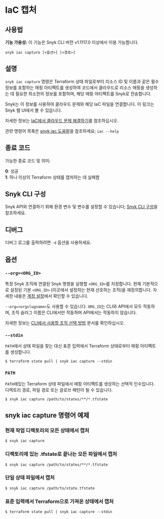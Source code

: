 # IaC 캡처

## 사용법

**기능 가용성:** 이 기능은 Snyk CLI 버전 v1.1117.0 이상에서 이용 가능합니다.

`snyk iac capture [<옵션>] [<경로>]`

## 설명

`snyk iac capture` 명령은 Terraform 상태 파일로부터 리소스 ID 및 이름과 같은 필수 정보를 포함하는 매핑 아티팩트를 생성하여 코드에서 클라우드로 리소스 매핑을 생성하는 데 필요한 최소한의 정보를 포함하며, 해당 매핑 아티팩트를 Snyk로 전송합니다.

Snyk는 이 정보를 사용하여 클라우드 문제와 해당 IaC 파일을 연결합니다. 이 링크는 Snyk 웹 UI에서 볼 수 있습니다.

자세한 정보는 [IaC에서 클라우드 문제 해결하기](https://docs.snyk.io/scan-using-snyk/scan-infrastructure/iac+-code-to-cloud-capabilities/fix-cloud-issues-in-iac)를 참조하십시오.

관련 명령어 목록은 [snyk iac 도움말](iac.md)을 참조하세요; `iac --help`

## 종료 코드

가능한 종료 코드 및 의미:

**0**: 성공\
**1**: 하나 이상의 Terraform 상태를 캡처하는 데 실패함

## Snyk CLI 구성

Snyk API와 연결하기 위해 환경 변수 및 변수를 설정할 수 있습니다; [Snyk CLI 구성](https://docs.snyk.io/snyk-cli/configure-the-snyk-cli)을 참조하세요.

## 디버그

디버그 로그를 출력하려면 `-d` 옵션을 사용하세요.

## 옵션

### `--org=<ORG_ID>`

특정 Snyk 조직에 연결된 Snyk 명령을 실행할 `<ORG_ID>`를 지정합니다. 현재 기본적으로 설정된 기본 `<ORG_ID>` (이곳에서 설정하는 현재 선호하는 조직)을 재정의합니다. 자세한 내용은 [계정 설정](https://app.snyk.io/account)에서 확인할 수 있습니다.

`--org=<orgslugname>`도 사용할 수 있습니다. `ORG_ID`는 CLI와 API에서 모두 작동하며, 조직 슬러그 이름은 CLI에서만 작동하며 API에서는 작동하지 않습니다.

자세한 정보는 [CLI에서 사용할 조직 선택 방법](https://docs.snyk.io/snyk-cli/scan-and-maintain-projects-using-the-cli/how-to-select-the-organization-to-use-in-the-cli) 문서를 확인하십시오.

### `--stdin`

`PATH`에서 상태 파일을 찾는 대신 표준 입력에서 Terraform 상태로부터 매핑 아티팩트를 생성합니다.

```
$ terraform state pull | snyk iac capture --stdin
```

### `PATH`

`PATH`에있는 Terraform 상태 파일에서 매핑 아티팩트를 생성하는 선택적 인수입니다. 디렉토리 경로, 파일 경로 또는 글로브 패턴이 될 수 있습니다.

```
$ snyk iac capture /path/to/states/**/*.tfstate
```

## snyk iac capture 명령어 예제

### 현재 작업 디렉토리의 모든 상태에서 캡처

```
$ snyk iac capture
```

### 디렉토리에 있는 .tfstate로 끝나는 모든 파일에서 캡처

```
$ snyk iac capture /path/to/states/**/*.tfstate
```

### 단일 상태 파일에서 캡처

```
$ snyk iac capture /path/to/state.tfstate
```

### 표준 입력에서 Terraform으로 가져온 상태에서 캡처

```
$ terraform state pull | snyk iac capture --stdin
```